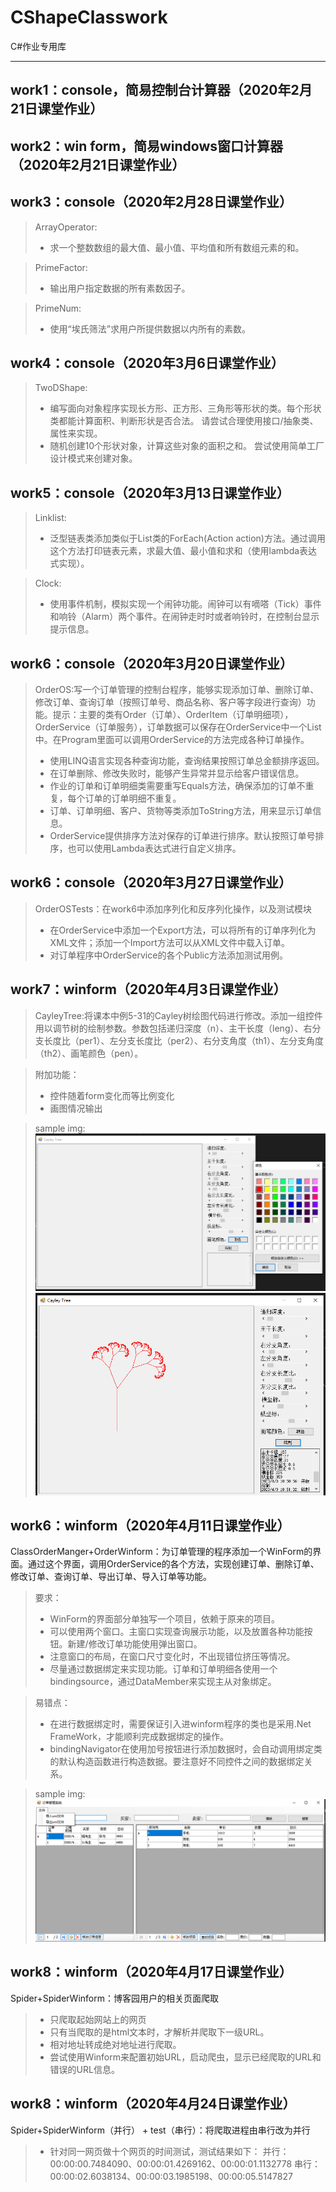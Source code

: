 # CShapeClasswork
C#作业专用库

------
## work1：console，简易控制台计算器（2020年2月21日课堂作业）
## work2：win form，简易windows窗口计算器（2020年2月21日课堂作业）
## work3：console（2020年2月28日课堂作业）
> ArrayOperator:
>* 求一个整数数组的最大值、最小值、平均值和所有数组元素的和。

> PrimeFactor:
>* 输出用户指定数据的所有素数因子。

> PrimeNum:
>* 使用“埃氏筛法”求用户所提供数据以内所有的素数。

## work4：console（2020年3月6日课堂作业）
> TwoDShape:
>* 编写面向对象程序实现长方形、正方形、三角形等形状的类。每个形状类都能计算面积、判断形状是否合法。 请尝试合理使用接口/抽象类、属性来实现。
>* 随机创建10个形状对象，计算这些对象的面积之和。 尝试使用简单工厂设计模式来创建对象。

## work5：console（2020年3月13日课堂作业）
> Linklist:
>* 泛型链表类添加类似于List<T>类的ForEach(Action<T> action)方法。通过调用这个方法打印链表元素，求最大值、最小值和求和（使用lambda表达式实现）。

> Clock:
>* 使用事件机制，模拟实现一个闹钟功能。闹钟可以有嘀嗒（Tick）事件和响铃（Alarm）两个事件。在闹钟走时时或者响铃时，在控制台显示提示信息。

## work6：console（2020年3月20日课堂作业）
> OrderOS:写一个订单管理的控制台程序，能够实现添加订单、删除订单、修改订单、查询订单（按照订单号、商品名称、客户等字段进行查询）功能。提示：主要的类有Order（订单）、OrderItem（订单明细项），OrderService（订单服务），订单数据可以保存在OrderService中一个List中。在Program里面可以调用OrderService的方法完成各种订单操作。
>* 使用LINQ语言实现各种查询功能，查询结果按照订单总金额排序返回。
>* 在订单删除、修改失败时，能够产生异常并显示给客户错误信息。
>* 作业的订单和订单明细类需要重写Equals方法，确保添加的订单不重复，每个订单的订单明细不重复。
>* 订单、订单明细、客户、货物等类添加ToString方法，用来显示订单信息。
>* OrderService提供排序方法对保存的订单进行排序。默认按照订单号排序，也可以使用Lambda表达式进行自定义排序。

## work6：console（2020年3月27日课堂作业）
> OrderOSTests：在work6中添加序列化和反序列化操作，以及测试模块
>* 在OrderService中添加一个Export方法，可以将所有的订单序列化为XML文件；添加一个Import方法可以从XML文件中载入订单。
>* 对订单程序中OrderService的各个Public方法添加测试用例。

## work7：winform（2020年4月3日课堂作业）
> CayleyTree:将课本中例5-31的Cayley树绘图代码进行修改。添加一组控件用以调节树的绘制参数。参数包括递归深度（n）、主干长度（leng）、右分支长度比（per1）、左分支长度比（per2）、右分支角度（th1）、左分支角度（th2）、画笔颜色（pen）。

> 附加功能：
>* 控件随着form变化而等比例变化
>* 画图情况输出

> sample img:
> <img src="https://github.com/G-H-Li/CShapeClasswork/blob/master/Work7/start.png">
> <img src="https://github.com/G-H-Li/CShapeClasswork/blob/master/Work7/draw.png">

## work6：winform（2020年4月11日课堂作业）
ClassOrderManger+OrderWinform：为订单管理的程序添加一个WinForm的界面。通过这个界面，调用OrderService的各个方法，实现创建订单、删除订单、修改订单、查询订单、导出订单、导入订单等功能。
> 要求：
>* WinForm的界面部分单独写一个项目，依赖于原来的项目。
>* 可以使用两个窗口。主窗口实现查询展示功能，以及放置各种功能按钮。新建/修改订单功能使用弹出窗口。
>* 注意窗口的布局，在窗口尺寸变化时，不出现错位挤压等情况。
>* 尽量通过数据绑定来实现功能。订单和订单明细各使用一个bindingsource，通过DataMember来实现主从对象绑定。

> 易错点：
>* 在进行数据绑定时，需要保证引入进winform程序的类也是采用.Net FrameWork，才能顺利完成数据绑定的操作。
>* bindingNavigator在使用加号按钮进行添加数据时，会自动调用绑定类的默认构造函数进行构造数据。要注意好不同控件之间的数据绑定关系。

> sample img:
> <img src="https://github.com/G-H-Li/CShapeClasswork/blob/master/work6/result.png">

## work8：winform（2020年4月17日课堂作业）
Spider+SpiderWinform：博客园用户的相关页面爬取
>* 只爬取起始网站上的网页 
>* 只有当爬取的是html文本时，才解析并爬取下一级URL。
>* 相对地址转成绝对地址进行爬取。
>* 尝试使用Winform来配置初始URL，启动爬虫，显示已经爬取的URL和错误的URL信息。

## work8：winform（2020年4月24日课堂作业）
Spider+SpiderWinform（并行） + test（串行）：将爬取进程由串行改为并行
>* 针对同一网页做十个网页的时间测试，测试结果如下：
> 并行：00:00:00.7484090、00:00:01.4269162、00:00:01.1132778
> 串行：00:00:02.6038134、00:00:03.1985198、00:00:05.5147827
